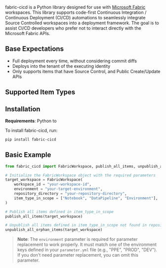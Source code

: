 fabric-cicd is a Python library designed for use with [Microsoft Fabric](https://learn.microsoft.com/en-us/fabric/) workspaces. This library supports code-first Continuous Integration / Continuous Deployment (CI/CD) automations to seamlessly integrate Source Controlled workspaces into a deployment framework. The goal is to assist CI/CD developers who prefer not to interact directly with the Microsoft Fabric APIs.

## Base Expectations

-   Full deployment every time, without considering commit diffs
-   Deploys into the tenant of the executing identity
-   Only supports items that have Source Control, and Public Create/Update APIs

## Supported Item Types

<!--BEGIN-SUPPORTED-ITEM-TYPES-->
<!--END-SUPPORTED-ITEM-TYPES-->

## Installation

**Requirements**: Python <!--MIN-PYTHON-VERSION--> to <!--MAX-PYTHON-VERSION-->

To install fabric-cicd, run:

```bash
pip install fabric-cicd
```

## Basic Example

```python
from fabric_cicd import FabricWorkspace, publish_all_items, unpublish_all_orphan_items

# Initialize the FabricWorkspace object with the required parameters
target_workspace = FabricWorkspace(
    workspace_id = "your-workspace-id",
    environment = "your-target-environment",
    repository_directory = "your-repository-directory",
    item_type_in_scope = ["Notebook", "DataPipeline", "Environment"],
)

# Publish all items defined in item_type_in_scope
publish_all_items(target_workspace)

# Unpublish all items defined in item_type_in_scope not found in repository
unpublish_all_orphan_items(target_workspace)
```

> **Note**: The `environment` parameter is required for parameter replacement to work properly. It must match one of the environment keys defined in your `parameter.yml` file (e.g., "PPE", "PROD", "DEV"). If you don't need parameter replacement, you can omit this parameter.
